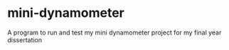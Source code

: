 # mini-dynamometer
A program to run and test my mini dynamometer project for my final year dissertation
